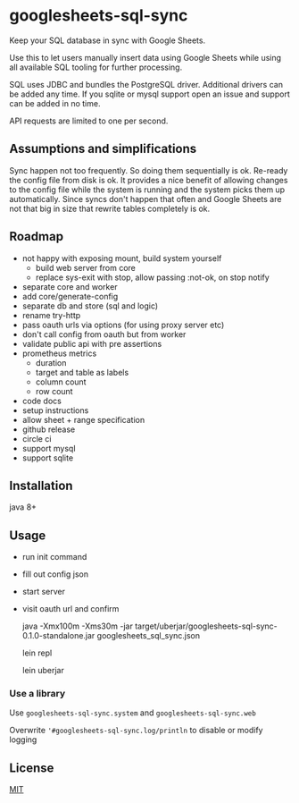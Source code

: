# googlesheets-sql-sync

Keep your SQL database in sync with Google Sheets.

Use this to let users manually insert data using Google Sheets
while using all available SQL tooling for further processing.

SQL uses JDBC and bundles the PostgreSQL driver.
Additional drivers can be added any time.
If you sqlite or mysql support open an issue and support can be added in no time.

API requests are limited to one per second.


## Assumptions and simplifications

Sync happen not too frequently.
So doing them sequentially is ok.
Re-ready the config file from disk is ok. It provides a nice benefit of allowing changes to the config file while the system is running and the system picks them up automatically.
Since syncs don't happen that often and Google Sheets are not that big in size that rewrite tables completely is ok.


## Roadmap

- not happy with exposing mount, build system yourself
  - build web server from core
  - replace sys-exit with stop, allow passing :not-ok, on stop notify
- separate core and worker
- add core/generate-config
- separate db and store (sql and logic)
- rename try-http
- pass oauth urls via options (for using proxy server etc)
- don't call config from oauth but from worker
- validate public api with pre assertions
- prometheus metrics
  - duration
  - target and table as labels
  - column count
  - row count
- code docs
- setup instructions
- allow sheet + range specification
- github release
- circle ci
- support mysql
- support sqlite


## Installation

java 8+


## Usage

- run init command
- fill out config json
- start server
- visit oauth url and confirm

    java -Xmx100m -Xms30m -jar target/uberjar/googlesheets-sql-sync-0.1.0-standalone.jar googlesheets_sql_sync.json

    lein repl

    lein uberjar

### Use a library

Use `googlesheets-sql-sync.system` and `googlesheets-sql-sync.web`

Overwrite `'#googlesheets-sql-sync.log/println` to disable or modify logging


## License

[MIT](./LICENSE)

